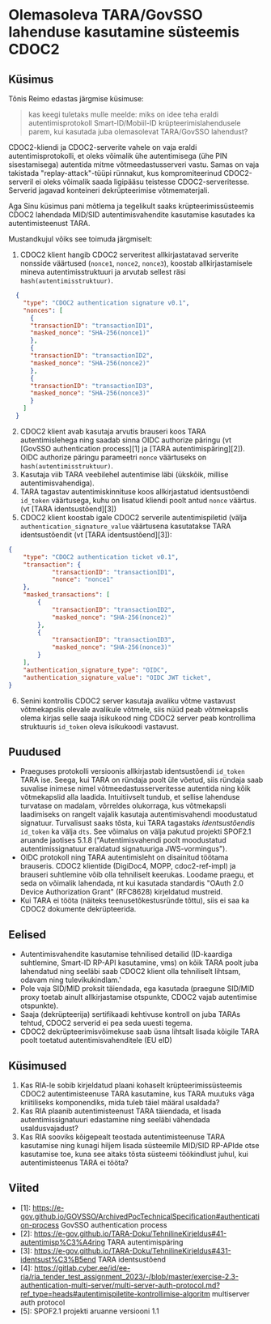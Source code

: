 # Olemasoleva TARA/GovSSO lahenduse kasutamine süsteemis CDOC2

## Küsimus

Tõnis Reimo edastas järgmise küsimuse:

>kas keegi tuletaks mulle meelde:
>miks on idee teha eraldi autentimisprotokoll Smart-ID/Mobiil-ID krüpteerimislahendusele parem, kui kasutada juba olemasolevat TARA/GovSSO lahendust?

CDOC2-kliendi ja CDOC2-serverite vahele on vaja eraldi autentimisprotokolli, et oleks võimalik ühe autentimisega (ühe PIN sisestamisega) autentida mitme võtmeedastusserveri vastu. Samas on vaja takistada "replay-attack"-tüüpi rünnakut, kus kompromiteerinud CDOC2-serveril ei oleks võimalik saada ligipääsu teistesse CDOC2-serveritesse. Serverid jagavad konteineri dekrüpteerimise võtmematerjali.

Aga Sinu küsimus pani mõtlema ja tegelikult saaks krüpteerimissüsteemis CDOC2 lahendada MID/SID autentimisvahendite kasutamise kasutades ka autentimisteenust TARA.

Mustandkujul võiks see toimuda järgmiselt:

1. CDOC2 klient hangib CDOC2 serveritest allkirjastatavad serverite nonsside väärtused (`nonce1`, `nonce2`, `nonce3`), koostab allkirjastamisele mineva autentimisstruktuuri ja arvutab sellest räsi `hash(autentimisstruktuur)`.

```json
  {
    "type": "CDOC2 authentication signature v0.1",
    "nonces": [
      {
      "transactionID": "transactionID1",
      "masked_nonce": "SHA-256(nonce1)"
      },
      {
      "transactionID": "transactionID2",
      "masked_nonce": "SHA-256(nonce2)"
      },
      {
      "transactionID": "transactionID3",
      "masked_nonce": "SHA-256(nonce3)"
      }
    ]
  }
```

2. CDOC2 klient avab kasutaja arvutis brauseri koos TARA autentimislehega ning saadab sinna OIDC authorize päringu (vt [GovSSO authentication process][1] ja [TARA autentimispäring][2]). OIDC authorize päringu parameetri `nonce` väärtuseks on `hash(autentimisstruktuur)`.
3. Kasutaja viib TARA veebilehel autentimise läbi (ükskõik, millise autentimisvahendiga).
4. TARA tagastav autentimiskinnituse koos allkirjastatud identsustõendi `id_token` väärtusega, kuhu on lisatud kliendi poolt antud `nonce` väärtus. (vt [TARA identsustõend][3])
5. CDOC2 klient koostab igale CDOC2 serverile autentimispiletid (välja `authentication_signature_value` väärtusena kasutatakse TARA identsustõendit (vt [TARA identsustõend][3]):

```json
{
    "type": "CDOC2 authentication ticket v0.1",
    "transaction": {
            "transactionID": "transactionID1",
            "nonce": "nonce1"
    },
    "masked_transactions": [
        {
            "transactionID": "transactionID2",
            "masked_nonce": "SHA-256(nonce2)"
        },
        {
            "transactionID": "transactionID3",
            "masked_nonce": "SHA-256(nonce3)"
        }
    ],
    "authentication_signature_type": "OIDC",
    "authentication_signature_value": "OIDC JWT ticket",
}
```

6. Senini kontrollis CDOC2 server kasutaja avaliku võtme vastavust võtmekapslis olevale avalikule võtmele, siis nüüd peab võtmekapslis olema kirjas selle saaja  isikukood ning CDOC2 server peab kontrollima struktuuris `id_token` oleva isikukoodi vastavust.

## Puudused

* Praeguses protokolli versioonis allkirjastab identsustõendi `id_token` TARA ise. Seega, kui TARA on ründaja poolt üle võetud, siis ründaja saab suvalise inimese nimel võtmeedastusserveritesse autentida ning kõik võtmekapslid alla laadida. Intuitiivselt tundub, et sellise lahenduse turvatase on madalam, võrreldes olukorraga, kus võtmekapsli laadimiseks on rangelt vajalik kasutaja autentimisvahendi moodustatud signatuur. Turvalisust saaks tõsta, kui TARA tagastaks _identsustõendis_ `id_token` ka välja `dts`. See võimalus on välja pakutud projekti SPOF2.1 aruande jaotises 5.1.8 ("Autentimisvahendi poolt moodustatud autentimissignatuur eraldatud signatuuriga JWS-vormingus").
* OIDC protokoll ning TARA autentimisleht on disainitud töötama brauseris. CDOC2 klientide (DigiDoc4, MOPP, cdoc2-ref-impl) ja brauseri suhtlemine võib olla tehniliselt keerukas. Loodame praegu, et seda on võimalik lahendada, nt kui kasutada standardis "OAuth 2.0 Device Authorization Grant" (RFC8628) kirjeldatud mustreid.
* Kui TARA ei tööta (näiteks teenusetõkestusründe tõttu), siis ei saa ka CDOC2 dokumente dekrüpteerida.

## Eelised

* Autentimisvahendite kasutamise tehnilised detailid (ID-kaardiga suhtlemine, Smart-ID RP-API kasutamine, vms) on kõik TARA poolt juba lahendatud ning seeläbi saab CDOC2 klient olla tehniliselt lihtsam, odavam ning tulevikukindlam.'
* Pole vaja SID/MID proksit täiendada, ega kasutada (praegune SID/MID proxy toetab ainult allkirjastamise otspunkte, CDOC2 vajab autentimise otspunkte).
* Saaja (dekrüpteerija) sertifikaadi kehtivuse kontroll on juba TARAs tehtud, CDOC2 serverid ei pea seda uuesti tegema.
* CDOC2 dekrüpteerimisvõimekuse saab üsna lihtsalt lisada kõigile TARA poolt toetatud autentimisvahenditele (EU eID)

## Küsimused

1. Kas RIA-le sobib kirjeldatud plaani kohaselt krüpteerimissüsteemis CDOC2 autentimisteenuse TARA kasutamine, kus TARA muutuks väga kriitiliseks komponendiks, mida tuleb täiel määral usaldada?
2. Kas RIA plaanib autentimisteenust TARA täiendada, et lisada autentimissignatuuri edastamine ning seeläbi vähendada usaldusvajadust?
3. Kas RIA sooviks kõigepealt teostada autentimisteenuse TARA kasutamise ning kunagi hiljem lisada süsteemile MID/SID RP-APIde otse kasutamise toe, kuna see aitaks tõsta süsteemi töökindlust juhul, kui autentimisteenus TARA ei tööta?


## Viited

* [1]: <https://e-gov.github.io/GOVSSO/ArchivedPocTechnicalSpecification#authentication-process> GovSSO authentication process
* [2]: <https://e-gov.github.io/TARA-Doku/TehnilineKirjeldus#41-autentimisp%C3%A4ring> TARA autentimispäring
* [3]: <https://e-gov.github.io/TARA-Doku/TehnilineKirjeldus#431-identsust%C3%B5end> TARA identsustõend
* [4]: <https://gitlab.cyber.ee/id/ee-ria/ria_tender_test_assignment_2023/-/blob/master/exercise-2.3-authentication-multi-server/multi-server-auth-protocol.md?ref_type=heads#autentimispiletite-kontrollimise-algoritm> multiserver auth protocol
* [5]: SPOF2.1 projekti aruanne versiooni 1.1
